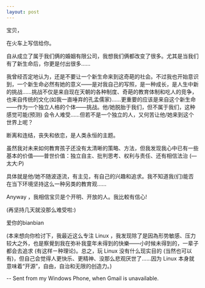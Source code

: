 ```yaml
---
layout: post
---
```

宝贝，

在火车上写信给你。

自从成立了属于我们俩的婚姻有限公司，我想我们俩都改变了很多。尤其是当我们有了新生命后，你更是付出很多……

我曾经否定地认为，还是不要让一个新生命来到这奇葩的社会。不过我也开始意识到，一个新生命必然有她的意义——是对我自己的写照，是一种成长，是人生中新的挑战……挑战不仅是来自现在天朝的各种制度、奇葩的教育体制和吃人的竞争，也来自传统的文化(如我一直唾弃的孔孟儒家)……更重要的应该是来自这个新生命——作为一个独立人格的个体——挑战。他/她脱胎于我们，但不属于我们，这种感觉可能(预测) 会令人难受……但若不是一个独立的人，又何苦让他/她来到这个世界上呢？

断离和连结，丧失和依恋，是人类永恒的主题。

虽然我对未来如何教育孩子还没有太清晰的策略、方法，但我发现我心中已有一些基本的价值——普世价值：独立自主、批判思考、权利与责任、还有相信法治 (—太大:P)

具体就是他/她不随波逐流，有主见，有自己的兴趣和追求。我不知道我(们)能否在当下环境坚持这么一种另类的教育观……

Anyway ，我相信宝贝是个开明、开放的人。我比較有信心!

(再坚持几天就没那么难受啦:)

爱你的bianbian

(本来想向你检讨下，我最近这么专注 Linux ，我发现除了是因為形势敏感、压力较大之外，也是察覺到我在弥补我童年未得到的快樂――小时候未得到的，一辈子都会去追求 (有这样ㄧ种理论)。总之，玩 Linux 没有什么现实目的 (当然也可以有)，但自己会觉得人更快乐、更精神、没那么悲观厌世了……因为 Linux 本身就意味着“开源”，自由，自治和无限的创造力。)


-- Sent from my Windows Phone, when Gmail is unavailable.
